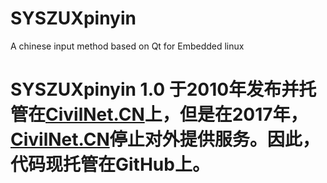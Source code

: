 # SYSZUXpinyin
A chinese input method based on Qt for Embedded linux

# SYSZUXpinyin 1.0 于2010年发布并托管在[CivilNet.CN](http://civilnet.cn)上，但是在2017年，[CivilNet.CN](http://civilnet.cn)停止对外提供服务。因此，代码现托管在GitHub上。